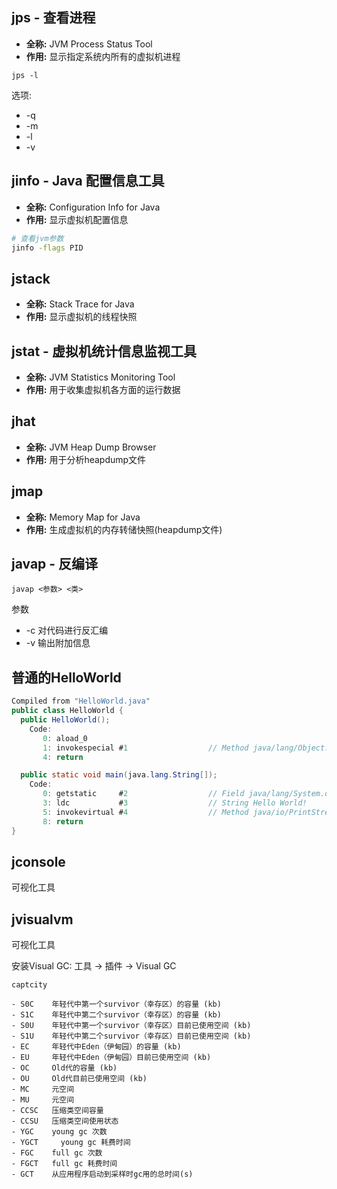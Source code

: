 ## jps - 查看进程

- **全称:** JVM Process Status Tool
- **作用:** 显示指定系统内所有的虚拟机进程

```shell
jps -l
```

选项:

- -q
- -m
- -l
- -v



## jinfo - Java 配置信息工具

- **全称:** Configuration Info for Java
- **作用:** 显示虚拟机配置信息

```bash
# 查看jvm参数
jinfo -flags PID
```



## jstack

- **全称:** Stack Trace for Java
- **作用:** 显示虚拟机的线程快照



## jstat - 虚拟机统计信息监视工具

- **全称:** JVM Statistics Monitoring Tool
- **作用:** 用于收集虚拟机各方面的运行数据



## jhat

- **全称:** JVM Heap Dump Browser
- **作用:** 用于分析heapdump文件



## jmap

- **全称:** Memory Map for Java
- **作用:** 生成虚拟机的内存转储快照(heapdump文件)



## javap - 反编译

```
javap <参数> <类>
```

参数
- -c  对代码进行反汇编
- -v  输出附加信息


## 普通的HelloWorld
```java
Compiled from "HelloWorld.java"
public class HelloWorld {
  public HelloWorld();
    Code:
       0: aload_0
       1: invokespecial #1                  // Method java/lang/Object."<init>":()V
       4: return

  public static void main(java.lang.String[]);
    Code:
       0: getstatic     #2                  // Field java/lang/System.out:Ljava/io/PrintStream;
       3: ldc           #3                  // String Hello World!
       5: invokevirtual #4                  // Method java/io/PrintStream.println:(Ljava/lang/String;)V
       8: return
}
```



## jconsole

可视化工具



## jvisualvm

可视化工具

安装Visual GC: 工具 -> 插件 -> Visual GC



```
captcity

- S0C    年轻代中第一个survivor（幸存区）的容量 (kb)
- S1C    年轻代中第二个survivor（幸存区）的容量 (kb)
- S0U    年轻代中第一个survivor（幸存区）目前已使用空间 (kb)
- S1U    年轻代中第二个survivor（幸存区）目前已使用空间 (kb)
- EC     年轻代中Eden（伊甸园）的容量 (kb)
- EU     年轻代中Eden（伊甸园）目前已使用空间 (kb)   
- OC     Old代的容量 (kb)   
- OU     Old代目前已使用空间 (kb)  
- MC     元空间
- MU     元空间
- CCSC   压缩类空间容量
- CCSU   压缩类空间使用状态
- YGC    young gc 次数
- YGCT     young gc 耗费时间
- FGC    full gc 次数
- FGCT   full gc 耗费时间
- GCT    从应用程序启动到采样时gc用的总时间(s)
```





